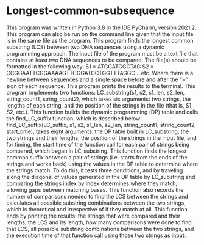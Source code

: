 # Longest-common-subsequence
This program was written in Python 3.8 in the IDE PyCharm, version 2021.2. This program can also be run on the command line given that the input file is in the same file as the program. 
This program finds the longest common substring (LCS) between two DNA sequences using a dynamic programming approach. The input file of the program must be a text file that contains at least two DNA sequences to be compared. The file(s) should be formatted in the following way:
S1 = ATGGATGGCTAG
S2 = CCGGAATTCGGAAAAGTTCGGATCCTGGTTTAGGC
…etc. 
Where there is a newline between sequences and a single space before and after the “=” sign of each sequence. 
This program prints the results to the terminal. 
This program implements two functions: 
LC_substring(s1, s2, s1_len, s2_len, string_count1, string_count2), which takes six arguments: two strings, the lengths of each string, and the position of the strings in the file (that is, S1, S2, etc.). This function builds the dynamic programming (DP) table and calls the find_LC_suffix function, which is described below:
find_LC_suffix(LC_suffix, s1, s2, s1_len, s2_len, string_count1, string_count2, start_time), takes eight arguments: the DP table built in LC_substring, the two strings and their lengths, the position of the strings in the input file, and for timing, the start time of the function call for each pair of strings being compared, which began in LC_substring. This function finds the longest common suffix between a pair of strings (i.e. starts from the ends of the strings and works back) using the values in the DP table to determine where the strings match. To do this, it tests three conditions, and by traveling along the diagonal of values generated in the DP table by LC_substring and comparing the strings index by index determines where they match, allowing gaps between matching bases. This function also records the number of comparisons needed to find the LCS between the strings and calculates all possible substring combinations between the two strings, which is theoretical and irrespective of if they match at all.
This function ends by printing the results: the strings that were compared and their lengths, the LCS and its length, how many comparisons were done to find that LCS, all possible substring combinations between the two strings, and the execution time of that function call using those two strings as input. 
